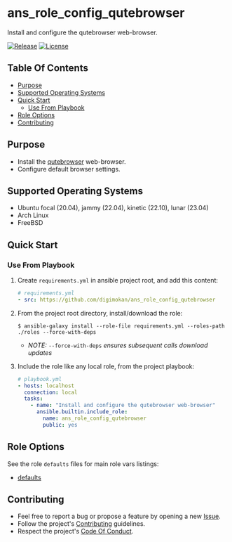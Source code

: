 # ans_role_config_qutebrowser

Install and configure the qutebrowser web-browser.

[![Release](https://img.shields.io/github/release/digimokan/ans_role_config_qutebrowser.svg?label=release)](https://github.com/digimokan/ans_role_config_qutebrowser/releases/latest "Latest Release Notes")
[![License](https://img.shields.io/badge/license-MIT-blue.svg?label=license)](LICENSE.md "Project License")

## Table Of Contents

* [Purpose](#purpose)
* [Supported Operating Systems](#supported-operating-systems)
* [Quick Start](#quick-start)
    * [Use From Playbook](#use-from-playbook)
* [Role Options](#role-options)
* [Contributing](#contributing)

## Purpose

* Install the [qutebrowser](https://qutebrowser.org/) web-browser.
* Configure default browser settings.

## Supported Operating Systems

* Ubuntu focal (20.04), jammy (22.04), kinetic (22.10), lunar (23.04)
* Arch Linux
* FreeBSD

## Quick Start

### Use From Playbook

1. Create `requirements.yml` in ansible project root, and add this content:

   ```yaml
   # requirements.yml
   - src: https://github.com/digimokan/ans_role_config_qutebrowser
   ```

2. From the project root directory, install/download the role:

   ```shell
   $ ansible-galaxy install --role-file requirements.yml --roles-path ./roles --force-with-deps
   ```

   * _NOTE:_ `--force-with-deps` _ensures subsequent calls download updates_

3. Include the role like any local role, from the project playbook:

   ```yaml
   # playbook.yml
   - hosts: localhost
     connection: local
     tasks:
       - name: "Install and configure the qutebrowser web-browser"
         ansible.builtin.include_role:
           name: ans_role_config_qutebrowser
           public: yes
   ```

## Role Options

See the role `defaults` files for main role vars listings:

  * [defaults](../defaults/main/)

## Contributing

* Feel free to report a bug or propose a feature by opening a new
  [Issue](https://github.com/digimokan/ans_role_config_qutebrowser/issues).
* Follow the project's [Contributing](CONTRIBUTING.md) guidelines.
* Respect the project's [Code Of Conduct](CODE_OF_CONDUCT.md).

